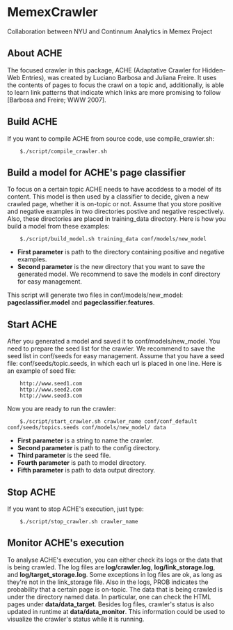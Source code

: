 MemexCrawler
============
Collaboration between NYU and Continnum Analytics in Memex Project

About ACHE
--------------------------------------------
The focused crawler in this package, ACHE (Adaptative Crawler for Hidden-Web Entries), was created by Luciano Barbosa and Juliana Freire. 
It uses the contents of pages to focus the crawl on a topic and, additionally, is able to learn link patterns that indicate which links are more promising to follow [Barbosa and Freire; WWW 2007].

Build ACHE
--------------------------------------------
If you want to compile ACHE from source code, use compile_crawler.sh:

        $./script/compile_crawler.sh
  
  
Build a model for ACHE's page classifier
--------------------------------------------
To focus on a certain topic ACHE needs to have accddess to a model of its content. This model is then 
used by a classifier to decide, given a new crawled page, whether it is on-topic or not. Assume that you store positive and negative examples in two directories postive and negative respectively. Also, these directories are placed in training_data directory. Here is how you build a model from these examples:
    
        $./script/build_model.sh training_data conf/models/new_model

- **First parameter** is path to the directory containing positive and negative examples.
- **Second parameter** is the new directory that you want to save the generated model. We recommend to save the models in conf directory for easy management.
  
This script will generate two files in conf/models/new_model: **pageclassifier.model** and **pageclassifier.features**.

Start ACHE
--------------------------------------------
After you generated a model and saved it to conf/models/new_model. You need to prepare the seed list for the crawler. We recommend to save the seed list in conf/seeds for easy management. Assume that you have a seed file: conf/seeds/topic.seeds, in which each url is placed in one line. Here is an example of seed file:
  
        http://www.seed1.com
        http://www.seed2.com
        http://www.seed3.com
  
Now you are ready to run the crawler:

        $./script/start_crawler.sh crawler_name conf/conf_default conf/seeds/topics.seeds conf/models/new_model/ data

- **First parameter** is a string to name the crawler.
- **Second parameter** is path to the config directory.
- **Third parameter** is the seed file.
- **Fourth parameter** is path to model directory.
- **Fifth parameter** is path to data output directory.

Stop ACHE
--------------------------------------------
If you want to stop ACHE's execution, just type:

        $./script/stop_crawler.sh crawler_name

Monitor ACHE's execution
---------------------------
To analyse ACHE's execution, you can either check its logs or the data that is being crawled. 
The log files are **log/crawler.log**, **log/link_storage.log**, and **log/target_storage.log**. Some exceptions in 
log files are ok, as long as they're not in the link_storage file. Also in the logs, PROB indicates the
probability that a certain page is on-topic. 
The data that is being crawled is under the directory named data. In particular, one can check the HTML 
pages under **data/data_target**.
Besides log files, crawler's status is also updated in runtime at **data/data_monitor**. This information
could be used to visualize the crawler's status while it is running.
